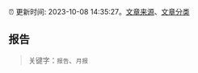 :alarm_clock: 更新时间: 2023-10-08 14:35:27。[文章来源](/README.md)、[文章分类](/TAGS.md)

## 报告


> 关键字：`报告`、`月报`



